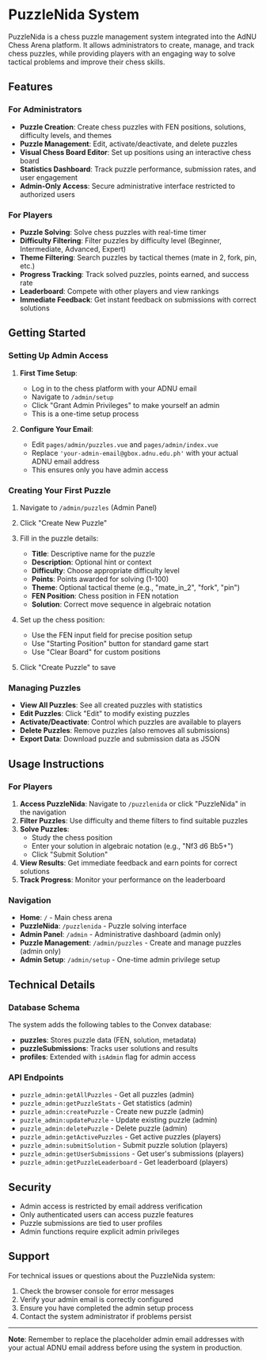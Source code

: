 # PuzzleNida System

PuzzleNida is a chess puzzle management system integrated into the AdNU Chess Arena platform. It allows administrators to create, manage, and track chess puzzles, while providing players with an engaging way to solve tactical problems and improve their chess skills.

## Features

### For Administrators
- **Puzzle Creation**: Create chess puzzles with FEN positions, solutions, difficulty levels, and themes
- **Puzzle Management**: Edit, activate/deactivate, and delete puzzles
- **Visual Chess Board Editor**: Set up positions using an interactive chess board
- **Statistics Dashboard**: Track puzzle performance, submission rates, and user engagement
- **Admin-Only Access**: Secure administrative interface restricted to authorized users

### For Players
- **Puzzle Solving**: Solve chess puzzles with real-time timer
- **Difficulty Filtering**: Filter puzzles by difficulty level (Beginner, Intermediate, Advanced, Expert)
- **Theme Filtering**: Search puzzles by tactical themes (mate in 2, fork, pin, etc.)
- **Progress Tracking**: Track solved puzzles, points earned, and success rate
- **Leaderboard**: Compete with other players and view rankings
- **Immediate Feedback**: Get instant feedback on submissions with correct solutions

## Getting Started

### Setting Up Admin Access

1. **First Time Setup**:
   - Log in to the chess platform with your ADNU email
   - Navigate to `/admin/setup`
   - Click "Grant Admin Privileges" to make yourself an admin
   - This is a one-time setup process

2. **Configure Your Email**:
   - Edit `pages/admin/puzzles.vue` and `pages/admin/index.vue`
   - Replace `'your-admin-email@gbox.adnu.edu.ph'` with your actual ADNU email address
   - This ensures only you have admin access

### Creating Your First Puzzle

1. Navigate to `/admin/puzzles` (Admin Panel)
2. Click "Create New Puzzle"
3. Fill in the puzzle details:
   - **Title**: Descriptive name for the puzzle
   - **Description**: Optional hint or context
   - **Difficulty**: Choose appropriate difficulty level
   - **Points**: Points awarded for solving (1-100)
   - **Theme**: Optional tactical theme (e.g., "mate_in_2", "fork", "pin")
   - **FEN Position**: Chess position in FEN notation
   - **Solution**: Correct move sequence in algebraic notation

4. Set up the chess position:
   - Use the FEN input field for precise position setup
   - Use "Starting Position" button for standard game start
   - Use "Clear Board" for custom positions

5. Click "Create Puzzle" to save

### Managing Puzzles

- **View All Puzzles**: See all created puzzles with statistics
- **Edit Puzzles**: Click "Edit" to modify existing puzzles
- **Activate/Deactivate**: Control which puzzles are available to players
- **Delete Puzzles**: Remove puzzles (also removes all submissions)
- **Export Data**: Download puzzle and submission data as JSON

## Usage Instructions

### For Players

1. **Access PuzzleNida**: Navigate to `/puzzlenida` or click "PuzzleNida" in the navigation
2. **Filter Puzzles**: Use difficulty and theme filters to find suitable puzzles
3. **Solve Puzzles**: 
   - Study the chess position
   - Enter your solution in algebraic notation (e.g., "Nf3 d6 Bb5+")
   - Click "Submit Solution" 
4. **View Results**: Get immediate feedback and earn points for correct solutions
5. **Track Progress**: Monitor your performance on the leaderboard

### Navigation

- **Home**: `/` - Main chess arena
- **PuzzleNida**: `/puzzlenida` - Puzzle solving interface
- **Admin Panel**: `/admin` - Administrative dashboard (admin only)
- **Puzzle Management**: `/admin/puzzles` - Create and manage puzzles (admin only)
- **Admin Setup**: `/admin/setup` - One-time admin privilege setup

## Technical Details

### Database Schema

The system adds the following tables to the Convex database:

- **puzzles**: Stores puzzle data (FEN, solution, metadata)
- **puzzleSubmissions**: Tracks user solutions and results
- **profiles**: Extended with `isAdmin` flag for admin access

### API Endpoints

- `puzzle_admin:getAllPuzzles` - Get all puzzles (admin)
- `puzzle_admin:getPuzzleStats` - Get statistics (admin)
- `puzzle_admin:createPuzzle` - Create new puzzle (admin)
- `puzzle_admin:updatePuzzle` - Update existing puzzle (admin)
- `puzzle_admin:deletePuzzle` - Delete puzzle (admin)
- `puzzle_admin:getActivePuzzles` - Get active puzzles (players)
- `puzzle_admin:submitSolution` - Submit puzzle solution (players)
- `puzzle_admin:getUserSubmissions` - Get user's submissions (players)
- `puzzle_admin:getPuzzleLeaderboard` - Get leaderboard (players)

## Security

- Admin access is restricted by email address verification
- Only authenticated users can access puzzle features
- Puzzle submissions are tied to user profiles
- Admin functions require explicit admin privileges

## Support

For technical issues or questions about the PuzzleNida system:
1. Check the browser console for error messages
2. Verify your admin email is correctly configured
3. Ensure you have completed the admin setup process
4. Contact the system administrator if problems persist

---

**Note**: Remember to replace the placeholder admin email addresses with your actual ADNU email address before using the system in production.